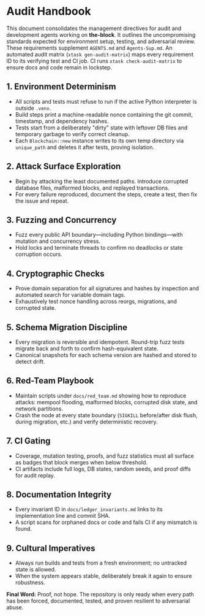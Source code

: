 # Audit Handbook

This document consolidates the management directives for audit and development agents working on **the-block**. It outlines the uncompromising standards expected for environment setup, testing, and adversarial review. These requirements supplement `AGENTS.md` and `Agents-Sup.md`.
An automated audit matrix (`xtask gen-audit-matrix`) maps every requirement ID to its verifying test and CI job. CI runs `xtask check-audit-matrix` to ensure docs and code remain in lockstep.

## 1. Environment Determinism
- All scripts and tests must refuse to run if the active Python interpreter is outside `.venv`.
- Build steps print a machine-readable nonce containing the git commit, timestamp, and dependency hashes.
- Tests start from a deliberately "dirty" state with leftover DB files and temporary garbage to verify correct cleanup.
- Each `Blockchain::new` instance writes to its own temp directory via `unique_path`
  and deletes it after tests, proving isolation.

## 2. Attack Surface Exploration
- Begin by attacking the least documented paths. Introduce corrupted database files, malformed blocks, and replayed transactions.
- For every failure reproduced, document the steps, create a test, then fix the issue and repeat.

## 3. Fuzzing and Concurrency
- Fuzz every public API boundary—including Python bindings—with mutation and concurrency stress.
- Hold locks and terminate threads to confirm no deadlocks or state corruption occurs.

## 4. Cryptographic Checks
- Prove domain separation for all signatures and hashes by inspection and automated search for variable domain tags.
- Exhaustively test nonce handling across reorgs, migrations, and corrupted state.

## 5. Schema Migration Discipline
- Every migration is reversible and idempotent. Round-trip fuzz tests migrate back and forth to confirm hash-equivalent state.
- Canonical snapshots for each schema version are hashed and stored to detect drift.

## 6. Red-Team Playbook
- Maintain scripts under `docs/red_team.md` showing how to reproduce attacks: mempool flooding, malformed blocks, corrupted disk state, and network partitions.
- Crash the node at every state boundary (`SIGKILL` before/after disk flush, during migration, etc.) and verify deterministic recovery.

## 7. CI Gating
- Coverage, mutation testing, proofs, and fuzz statistics must all surface as badges that block merges when below threshold.
- CI artifacts include full logs, DB states, random seeds, and proof diffs for audit replay.

## 8. Documentation Integrity
- Every invariant ID in `docs/ledger_invariants.md` links to its implementation line and commit SHA.
- A script scans for orphaned docs or code and fails CI if any mismatch is found.

## 9. Cultural Imperatives
- Always run builds and tests from a fresh environment; no untracked state is allowed.
- When the system appears stable, deliberately break it again to ensure robustness.

**Final Word:** Proof, not hope. The repository is only ready when every path has been forced, documented, tested, and proven resilient to adversarial abuse.
